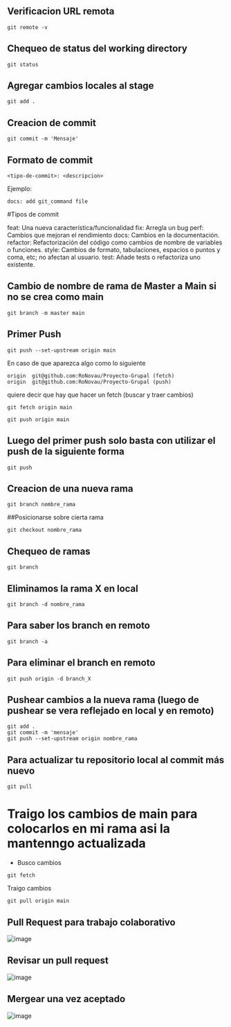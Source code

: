 ## Verificacion URL remota

```
git remote -v
```

## Chequeo de status del working directory

```
git status
```

## Agregar cambios locales al stage

```
git add .
```

## Creacion de commit

```
git commit -m 'Mensaje'
```

## Formato de commit

```
<tipo-de-commit>: <descripcion>
```
Ejemplo:
```
docs: add git_command file
```

#Tipos de commit

feat: Una nueva característica/funcionalidad
fix: Arregla un bug
perf: Cambios que mejoran el rendimiento
docs: Cambios en la documentación.
refactor: Refactorización del código como cambios de nombre de variables o funciones.
style: Cambios de formato, tabulaciones, espacios o puntos y coma, etc; no afectan al usuario.
test: Añade tests o refactoriza uno existente.

## Cambio de nombre de rama de Master a Main si no se crea como main

```
git branch -m master main
```

## Primer Push

```
git push --set-upstream origin main
```

En caso de que aparezca algo como lo siguiente
```
origin  git@github.com:RoNovau/Proyecto-Grupal (fetch)
origin  git@github.com:RoNovau/Proyecto-Grupal (push)
```
quiere decir que hay que hacer un fetch (buscar y traer cambios)
```
git fetch origin main
```
```
git push origin main
```

## Luego del primer push solo basta con utilizar el push de la siguiente forma

```
git push
```

## Creacion de una nueva rama

```
git branch nombre_rama
```

##Posicionarse sobre cierta rama

```
git checkout nombre_rama
```

## Chequeo de ramas

```
git branch
```

## Eliminamos la rama X en local

```
git branch -d nombre_rama
```

## Para saber los branch en remoto

```
git branch -a
```

## Para eliminar el branch en remoto

```
git push origin -d branch_X
```

## Pushear cambios a la nueva rama (luego de pushear se vera reflejado en local y en remoto)

```
git add .
git commit -m 'mensaje'
git push --set-upstream origin nombre_rama
```

## Para actualizar tu repositorio local al commit más nuevo

```
git pull
```

# Traigo los cambios de main para colocarlos en mi rama asi la mantenngo actualizada

- Busco cambios

```
git fetch
```

Traigo cambios

```
git pull origin main
```

## Pull Request para trabajo colaborativo

![image](https://github.com/RoNovau/Proyecto-Grupal/assets/110843380/949e1057-fc23-4dbb-8783-7b387fe4893d)

## Revisar un pull request

![image](https://github.com/RoNovau/Proyecto-Grupal/assets/110843380/dcf96714-b3dc-4c8c-b77e-f2ecc2386be3)

## Mergear una vez aceptado

![image](https://github.com/RoNovau/Proyecto-Grupal/assets/110843380/671785e4-8a53-4902-81d3-cfa3dce426ed)
